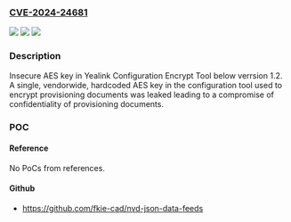 ### [CVE-2024-24681](https://cve.mitre.org/cgi-bin/cvename.cgi?name=CVE-2024-24681)
![](https://img.shields.io/static/v1?label=Product&message=n%2Fa&color=blue)
![](https://img.shields.io/static/v1?label=Version&message=n%2Fa&color=blue)
![](https://img.shields.io/static/v1?label=Vulnerability&message=n%2Fa&color=brighgreen)

### Description

Insecure AES key in Yealink Configuration Encrypt Tool below verrsion 1.2. A single, vendorwide, hardcoded AES key in the configuration tool used to encrypt provisioning documents was leaked leading to a compromise of confidentiality of provisioning documents.

### POC

#### Reference
No PoCs from references.

#### Github
- https://github.com/fkie-cad/nvd-json-data-feeds

